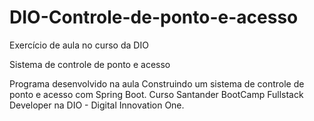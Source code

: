 # DIO-Controle-de-ponto-e-acesso
Exercício de aula no curso da DIO

Sistema de controle de ponto e acesso

  Programa desenvolvido na aula Construindo um sistema de controle de ponto e acesso com Spring Boot.
  Curso Santander BootCamp Fullstack Developer na DIO - Digital Innovation One.
